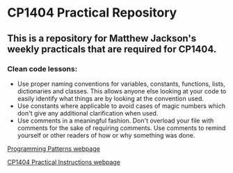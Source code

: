 # CP1404 Practical Repository

## This is a repository for Matthew Jackson's weekly practicals that are required for CP1404.

### Clean code lessons:

- Use proper naming conventions for variables, constants, functions, lists, dictionaries and classes. This allows anyone else looking
  at your code to easily identify what things are by looking at the convention used.
- Use constants where applicable to avoid cases of magic numbers which don't give any additional clarification when used.
- Use comments in a meaningful fashion. Don't overload your file with comments for the sake of requiring comments.
Use comments to remind yourself or other readers of how or why something was done. 

[Programming Patterns webpage](https://github.com/CP1404/Starter/wiki/Programming-Patterns)

[CP1404 Practical Instructions webpage](https://github.com/CP1404/Practicals)